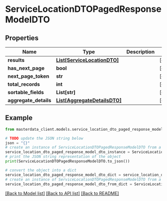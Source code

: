 # ServiceLocationDTOPagedResponseModelDTO


## Properties

Name | Type | Description | Notes
------------ | ------------- | ------------- | -------------
**results** | [**List[ServiceLocationDTO]**](ServiceLocationDTO.md) |  | [optional] 
**has_next_page** | **bool** |  | [optional] 
**next_page_token** | **str** |  | [optional] 
**total_records** | **int** |  | [optional] 
**sortable_fields** | **List[str]** |  | [optional] 
**aggregate_details** | [**List[AggregateDetailsDTO]**](AggregateDetailsDTO.md) |  | [optional] 

## Example

```python
from masterdata_client.models.service_location_dto_paged_response_model_dto import ServiceLocationDTOPagedResponseModelDTO

# TODO update the JSON string below
json = "{}"
# create an instance of ServiceLocationDTOPagedResponseModelDTO from a JSON string
service_location_dto_paged_response_model_dto_instance = ServiceLocationDTOPagedResponseModelDTO.from_json(json)
# print the JSON string representation of the object
print(ServiceLocationDTOPagedResponseModelDTO.to_json())

# convert the object into a dict
service_location_dto_paged_response_model_dto_dict = service_location_dto_paged_response_model_dto_instance.to_dict()
# create an instance of ServiceLocationDTOPagedResponseModelDTO from a dict
service_location_dto_paged_response_model_dto_from_dict = ServiceLocationDTOPagedResponseModelDTO.from_dict(service_location_dto_paged_response_model_dto_dict)
```
[[Back to Model list]](../README.md#documentation-for-models) [[Back to API list]](../README.md#documentation-for-api-endpoints) [[Back to README]](../README.md)


